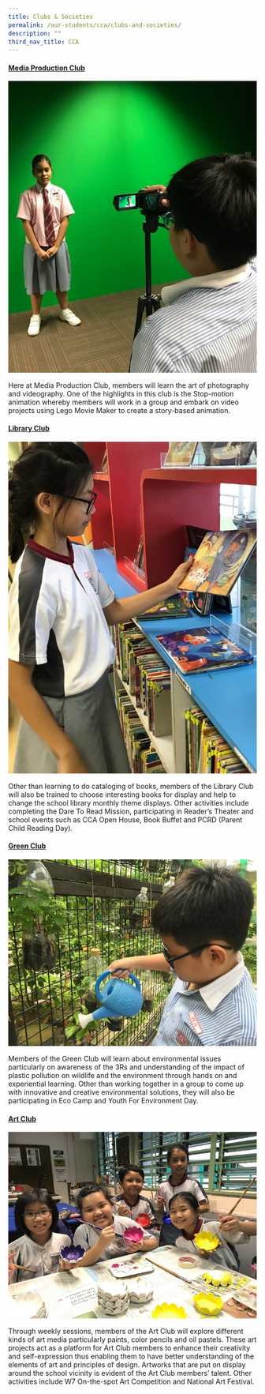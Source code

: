 ```yaml
---
title: Clubs & Societies
permalink: /our-students/cca/clubs-and-societies/
description: ""
third_nav_title: CCA
---
```

<h4><strong><span style="text-decoration: underline;">Media Production Club</span></strong></h4>
<img src="/images/MPH.jpg">
<p>Here at Media Production Club, members will learn the art of photography and videography. One of the highlights in this club is the Stop-motion animation whereby members will work in a group and embark on video projects using Lego Movie Maker to create a story-based animation.</p>

<h4><strong><span style="text-decoration: underline;">Library Club</span></strong></h4>
<img src="/images/Library-e1548995553855.jpg">
<p>Other than learning to do cataloging of books, members of the Library Club will also be trained to choose interesting books for display and help to change the school library monthly theme displays. Other activities include completing the Dare To Read Mission, participating in Reader&rsquo;s Theater and school events such as CCA Open House, Book Buffet and PCRD (Parent Child Reading Day).</p>

<h4><strong><span style="text-decoration: underline;">Green Club</span></strong></h4>
<img src="/images/Green-Club.jpg">
<p>Members of the Green Club will learn about environmental issues particularly on awareness of the 3Rs and understanding of the impact of plastic pollution on wildlife and the environment through hands on and experiential learning. Other than working together in a group to come up with innovative and creative environmental solutions, they will also be participating in Eco Camp and Youth For Environment Day.</p>
<h4><strong><span style="text-decoration: underline;">Art Club</span></strong></h4>
<img src="/images/Art-Club.jpg">
<p>Through weekly sessions, members of the Art Club will explore different kinds of art media particularly paints, color pencils and oil pastels. These art projects act as a platform for Art Club members to enhance their creativity and self-expression thus enabling them to have better understanding of the elements of art and principles of design. Artworks that are put on display around the school vicinity is evident of the Art Club members&rsquo; talent. Other activities include W7 On-the-spot Art Competition and National Art Festival.</p>
